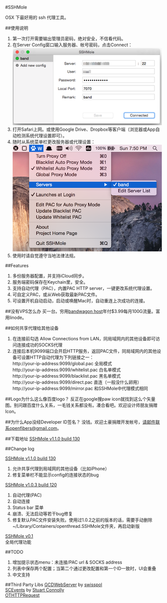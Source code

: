 #SSHMole

OSX 下最好用的 ssh 代理工具。  

##使用说明
1. 第一次打开需要输出管理员密码，绝对安全，不信看代码。  
2. 在Server Config窗口输入服务器、帐号密码，点击Connect：  
![demo](https://raw.githubusercontent.com/OpenFibers/SSHMole/master/DemoPics/demo1.png)  
3. 打开Safari上网。或使用Google Drive、Dropbox等客户端（浏览器或App自动检测系统代理设置即可）。  
4. 随时从系统菜单栏更改服务器或代理设置：  
![demo](https://raw.githubusercontent.com/OpenFibers/SSHMole/master/DemoPics/demo2.png)  
5. 使用时请自觉遵守当地法律法规。  

##Features
1. 多份服务器配置，并支持iCloud同步。  
2. 服务端密码保存在Keychain里，安全。  
3. 支持自动代理（PAC），内置PAC HTTP server，一键更改系统代理设置。
4. 可自定义PAC，或从Web获取最新PAC文件。  
5. 可设置开机自动启动，启动或唤醒Mac时，自动重连上次成功的连接。  

##没有VPS怎么办
买一台。穷用[bandwagon host](http://www.tennfy.com/1347.html)年付$3.99每月100G流量。富用linode。  

##如何共享代理给其他设备
1. 在连接前勾选 Allow Connections from LAN，同局域网内的其他设备即可访问连接成功的SOCKS代理  
2. 连接后本机9099端口会开启HTTP服务，返回PAC文件，同局域网内的其他设备可设置HTTP自动代理为下列链接之一：  
http://your-ip-address:9099/global.pac  全局模式  
http://your-ip-address:9099/whitelist.pac  白名单模式  
http://your-ip-address:9099/blacklist.pac  黑名单模式  
http://your-ip-address:9099/direct.pac  直连（一般没什么卵用）  
http://your-ip-address:9099/mirror.pac  和SSHMole中代理模式相同  

##Logo为什么这么像百度logo？
反正在google搜paw icon就找到这么个矢量图。别问跟百度什么关系，一毛钱关系都没有。凑合看吧。欢迎设计师朋友捐赠Icon。  

##为什么App没经Developer ID签名？
没钱。欢迎土豪捐赠开发帐号，请邮件联系openfibers@gmail.com。  

##下载地址
[SSHMole v1.1.0 build 130](https://github.com/OpenFibers/SSHMole/raw/master/Product/SSHMole_v1.1.0_build130.zip)  

##Change log

[SSHMole v1.1.0 build 130](https://github.com/OpenFibers/SSHMole/raw/master/Product/SSHMole_v1.1.0_build130.zip)  
1. 允许共享代理到局域网的其他设备（比如iPhone）  
2. 修复菜单栏不能显示config的连接状态的bug  

[SSHMole v1.0.3 build 120](https://github.com/OpenFibers/SSHMole/raw/master/Product/SSHMole_v1.0.3_build120.zip)  
1. 自动代理(PAC)  
2. 自动连接  
3. Status bar 菜单  
4. 崩溃、无法启动等若干bug修复  
5. 修复默认PAC文件安装失败。使用过1.0.2之前的版本的话，需要手动删除~/Library/Containers/openthread.SSHMole文件夹，再启动新版  

[SSHMole v0.1](https://github.com/OpenFibers/SSHMole/raw/master/Product/SSHMole_v0.1.zip)  
全局代理功能

##TODO
1. 增加提示状态menu：未连接/PAC url & SOCKS address
2. 列表中保存两个配置；当第二个通过更改配置和第一个ID一致时，UI会重叠  
3. 中文支持

##Third Party Libs
[GCDWebServer](https://github.com/swisspol/GCDWebServer) by [swisspol](https://github.com/swisspol)  
[SCEvents](http://stuconnolly.com/projects/code/) by [Stuart Connolly](http://stuconnolly.com/about/)  
[OTHTTPRequest](https://github.com/OpenFibers/OTHTTPRequest)  